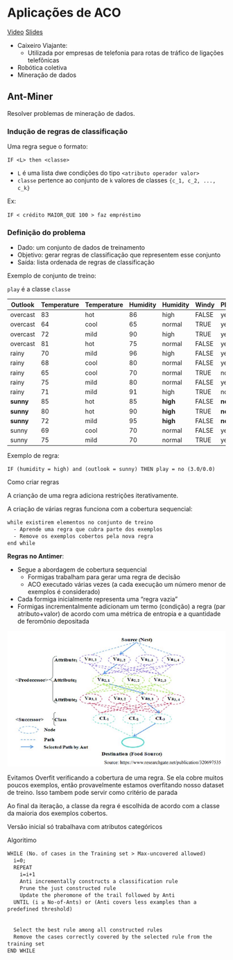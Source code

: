 # Aplicações de ACO

[Video](https://www.youtube.com/watch?v=xwpA_PZ4X_U&feature=youtu.be&ab_channel=GiselePappa)
[Slides](https://virtual.ufmg.br/20201/pluginfile.php/676988/mod_resource/content/1/AplicacoesACO.pdf)


- Caixeiro Viajante:
  - Utilizada por empresas de telefonia para rotas de tráfico de ligações telefônicas
- Robótica coletiva
- Mineração de dados


## Ant-Miner

Resolver problemas de mineração de dados.

### Indução de regras de classificação

Uma regra segue o formato:

```
IF <L> then <classe>
```

- `L` é uma lista dwe condições do tipo `<atributo operador valor>`
- `classe` pertence ao conjunto de `k` valores de classes `{c_1, c_2, ..., c_k}`

Ex:

`IF < crédito MAIOR_QUE 100 > faz empréstimo`

### Definição do problema

- Dado: um conjunto de dados de treinamento
- Objetivo: gerar regras de classificação que representem esse conjunto 
- Saída: lista ordenada de regras de classificação

Exemplo de conjunto de treino:

`play` é a classe `classe`

| Outlook   | Temperature | Temperature | Humidity | Humidity | Windy | Play   |
| --------- | ----------- | ----------- | -------- | -------- | ----- | ------ |
| overcast  | 83          | hot         | 86       | high     | FALSE | yes    |
| overcast  | 64          | cool        | 65       | normal   | TRUE  | yes    |
| overcast  | 72          | mild        | 90       | high     | TRUE  | yes    |
| overcast  | 81          | hot         | 75       | normal   | FALSE | yes    |
| rainy     | 70          | mild        | 96       | high     | FALSE | yes    |
| rainy     | 68          | cool        | 80       | normal   | FALSE | yes    |
| rainy     | 65          | cool        | 70       | normal   | TRUE  | no     |
| rainy     | 75          | mild        | 80       | normal   | FALSE | yes    |
| rainy     | 71          | mild        | 91       | high     | TRUE  | no     |
| **sunny** | 85          | hot         | 85       | **high** | FALSE | **no** |
| **sunny** | 80          | hot         | 90       | **high** | TRUE  | **no** |
| **sunny** | 72          | mild        | 95       | **high** | FALSE | **no** |
| sunny     | 69          | cool        | 70       | normal   | FALSE | yes    |
| sunny     | 75          | mild        | 70       | normal   | TRUE  | yes    |


Exemplo de regra:

```
IF (humidity = high) and (outlook = sunny) THEN play = no (3.0/0.0) 
```

Como criar regras

A crianção de uma regra adiciona restrições iterativamente.

A criação de várias regras funciona com a cobertura sequencial:

```
while existirem elementos no conjunto de treino
  - Aprende uma regra que cubra parte dos exemplos
  - Remove os exemplos cobertos pela nova regra
end while
```

**Regras no Antimer**:
- Segue a abordagem de cobertura sequencial
  - Formigas trabalham para gerar uma regra de decisão
  - ACO executado várias vezes (a cada execução um número menor de exemplos é considerado)
- Cada formiga inicialmente representa uma “regra vazia”
- Formigas incrementalmente adicionam um termo (condição) a regra (par atributo+valor) de acordo com uma métrica de entropia e a quantidade de feromônio depositada 

![](imgs/antminer.png)

Evitamos Overfit verificando a cobertura de uma regra. Se ela cobre muitos poucos exemplos, então provavelmente estamos overfitando nosso dataset de treino. Isso tambem pode servir como critério de parada

Ao final da iteração, a classe da regra é escolhida de acordo com a classe da maioria dos exemplos cobertos.

Versão inicial só trabalhava com atributos categóricos 

Algoritimo

```
WHILE (No. of cases in the Training set > Max-uncovered allowed)
  i=0;
  REPEAT
    i=i+1
    Anti incrementally constructs a classification rule
    Prune the just constructed rule
    Update the pheromone of the trail followed by Anti
  UNTIL (i ≥ No-of-Ants) or (Anti covers less examples than a predefined threshold)


  Select the best rule among all constructed rules
  Remove the cases correctly covered by the selected rule from the training set
END WHILE
```